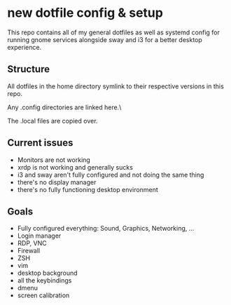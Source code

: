 # new dotfile config & setup

This repo contains all of my general dotfiles as well as systemd config for running gnome services alongside sway and i3 for a better desktop experience.

## Structure

All dotfiles in the home directory symlink to their respective versions in this repo.

Any .config directories are linked here.\

The .local files are copied over.




## Current issues

- Monitors are not working
- xrdp is not working and generally sucks
- i3 and sway aren't fully configured and not doing the same thing
- there's no display manager
- there's no fully functioning desktop environment

## Goals

- Fully configured everything: Sound, Graphics, Networking, ...
- Login manager
- RDP, VNC
- Firewall
- ZSH
- vim
- desktop background
- all the keybindings
- dmenu
- screen calibration
